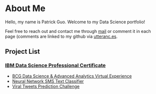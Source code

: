 # About Me

Hello, my name is Patrick Guo. Welcome to my Data Science portfolio!

Feel free to reach out and contact me through [mail](mailto:shpatrickguo@gmail.com) or comment it in each page (comments are linked to my github via [utteranc.es](https://utteranc.es/).

## Project List

### [IBM Data Science Professional Certificate](https://github.com/shpatrickguo/datascience-projects/tree/main/IBM%20Data%20Science%20Professional%20Certificate)

- [BCG Data Science & Advanced Analytics Virtual Experience](projects/BCG/README.md)
- [Neural Network SMS Text Classifier](projects/sms_text_classifier/README.md)
- [Viral Tweets Prediction Challenge](projects/viral_tweets/README.md)
